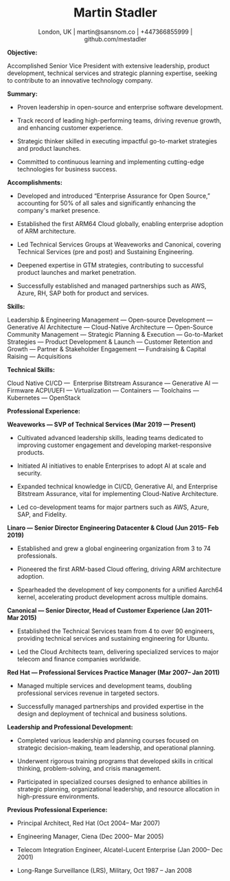 <h1 style="text-align: center;">Martin Stadler</h1>
<p align="center"> London, UK | martin@sansnom.co | +447366855999 | github.com/mestadler
</p>

**Objective:**

Accomplished Senior Vice President with extensive leadership, product development, technical services and strategic planning expertise, seeking to contribute to an innovative technology company.

**Summary:**

- Proven leadership in open-source and enterprise software development.

- Track record of leading high-performing teams, driving revenue growth, and enhancing customer experience.

- Strategic thinker skilled in executing impactful go-to-market strategies and product launches.

- Committed to continuous learning and implementing cutting-edge technologies for business success.

**Accomplishments:**

- Developed and introduced “Enterprise Assurance for Open Source,” accounting for 50% of all sales and significantly enhancing the company's market presence.

- Established the first ARM64 Cloud globally, enabling enterprise adoption of ARM architecture.

- Led Technical Services Groups at Weaveworks and Canonical, covering Technical Services (pre and post) and Sustaining Engineering.

- Deepened expertise in GTM strategies, contributing to successful product launches and market penetration.

- Successfully established and managed partnerships such as AWS, Azure, RH, SAP both for product and services.

**Skills:**

Leadership & Engineering Management — Open-source Development — Generative AI Architecture — Cloud-Native Architecture — Open-Source Community Management — Strategic Planning & Execution — Go-to-Market Strategies — Product Development & Launch — Customer Retention and Growth — Partner & Stakeholder Engagement — Fundraising & Capital Raising — Acquisitions

**Technical Skills:**

Cloud Native CI/CD —  Enterprise Bitstream Assurance — Generative AI — Firmware ACPI/UEFI — Virtualization — Containers — Toolchains — Kubernetes — OpenStack

**Professional Experience:**

**Weaveworks — SVP of Technical Services (Mar 2019 — Present)**

- Cultivated advanced leadership skills, leading teams dedicated to improving customer engagement and developing market-responsive products.

- Initiated AI initiatives to enable Enterprises to adopt AI at scale and security.

- Expanded technical knowledge in CI/CD, Generative AI, and Enterprise Bitstream Assurance, vital for implementing Cloud-Native Architecture.

- Led co-development teams for major partners such as AWS, Azure, SAP, and Fidelity.

**Linaro — Senior Director Engineering Datacenter & Cloud (Jun 2015– Feb 2019)**

- Established and grew a global engineering organization from 3 to 74 professionals.

- Pioneered the first ARM-based Cloud offering, driving ARM architecture adoption.

- Spearheaded the development of key components for a unified Aarch64 kernel, accelerating product development across multiple domains.

**Canonical — Senior Director, Head of Customer Experience (Jan 2011– Mar 2015)**

- Established the Technical Services team from 4 to over 90 engineers, providing technical services and sustaining engineering for Ubuntu.

- Led the Cloud Architects team, delivering specialized services to major telecom and finance companies worldwide.

**Red Hat — Professional Services Practice Manager (Mar 2007– Jan 2011)**

- Managed multiple services and development teams, doubling professional services revenue in targeted sectors.

- Successfully managed partnerships and provided expertise in the design and deployment of technical and business solutions.

**Leadership and Professional Development:**

- Completed various leadership and planning courses focused on strategic decision-making, team leadership, and operational planning.

- Underwent rigorous training programs that developed skills in critical thinking, problem-solving, and crisis management.

- Participated in specialized courses designed to enhance abilities in strategic planning, organizational leadership, and resource allocation in high-pressure environments.

**Previous Professional Experience:**

- Principal Architect, Red Hat (Oct 2004– Mar 2007)

- Engineering Manager, Ciena (Dec 2000– Mar 2005)

- Telecom Integration Engineer, Alcatel-Lucent Enterprise (Jan 2000– Dec 2001)

- Long-Range Surveillance (LRS), Military, Oct 1987 – Jan 2008
